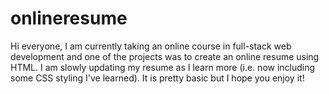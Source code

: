 # onlineresume
Hi everyone, I am currently taking an online course in full-stack web development and one of the projects was to create an online resume using HTML. I am slowly updating my resume as I learn more (i.e. now including some CSS styling I've learned). It is pretty basic but I hope you enjoy it!
